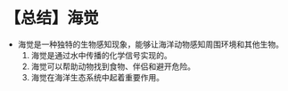 # 【总结】海觉

-   海觉是一种独特的生物感知现象，能够让海洋动物感知周围环境和其他生物。
    1.  海觉是通过水中传播的化学信号实现的。
    2.  海觉可以帮助动物找到食物、伴侣和避开危险。
    3.  海觉在海洋生态系统中起着重要作用。